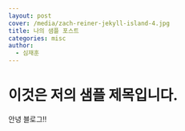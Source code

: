 ```yaml
---
layout: post
cover: /media/zach-reiner-jekyll-island-4.jpg
title: 나의 샘플 포스트
categories: misc
author:
  - 심재훈
---
```

# 이것은 저의 샘플 제목입니다.

안녕 블로그!!

<script>

console.log("Hello");

</script>
